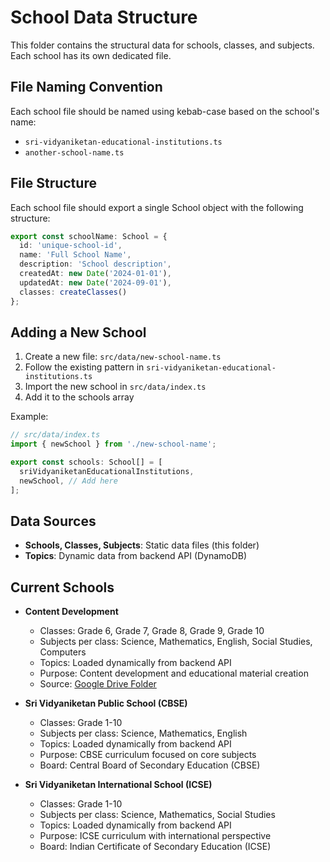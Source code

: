 # School Data Structure

This folder contains the structural data for schools, classes, and subjects. Each school has its own dedicated file.

## File Naming Convention

Each school file should be named using kebab-case based on the school's name:
- `sri-vidyaniketan-educational-institutions.ts`
- `another-school-name.ts`

## File Structure

Each school file should export a single School object with the following structure:

```typescript
export const schoolName: School = {
  id: 'unique-school-id',
  name: 'Full School Name',
  description: 'School description',
  createdAt: new Date('2024-01-01'),
  updatedAt: new Date('2024-09-01'),
  classes: createClasses()
};
```

## Adding a New School

1. Create a new file: `src/data/new-school-name.ts`
2. Follow the existing pattern in `sri-vidyaniketan-educational-institutions.ts`
3. Import the new school in `src/data/index.ts`
4. Add it to the schools array

Example:
```typescript
// src/data/index.ts
import { newSchool } from './new-school-name';

export const schools: School[] = [
  sriVidyaniketanEducationalInstitutions,
  newSchool, // Add here
];
```

## Data Sources

- **Schools, Classes, Subjects**: Static data files (this folder)
- **Topics**: Dynamic data from backend API (DynamoDB)

## Current Schools

- **Content Development**
  - Classes: Grade 6, Grade 7, Grade 8, Grade 9, Grade 10
  - Subjects per class: Science, Mathematics, English, Social Studies, Computers
  - Topics: Loaded dynamically from backend API
  - Purpose: Content development and educational material creation
  - Source: [Google Drive Folder](https://drive.google.com/drive/folders/1G4Gk7Kq6RfIyQ_hCpmNdfLd58xMA3uD0?usp=drive_link)

- **Sri Vidyaniketan Public School (CBSE)**
  - Classes: Grade 1-10
  - Subjects per class: Science, Mathematics, English
  - Topics: Loaded dynamically from backend API
  - Purpose: CBSE curriculum focused on core subjects
  - Board: Central Board of Secondary Education (CBSE)

- **Sri Vidyaniketan International School (ICSE)**
  - Classes: Grade 1-10
  - Subjects per class: Science, Mathematics, Social Studies
  - Topics: Loaded dynamically from backend API
  - Purpose: ICSE curriculum with international perspective
  - Board: Indian Certificate of Secondary Education (ICSE)